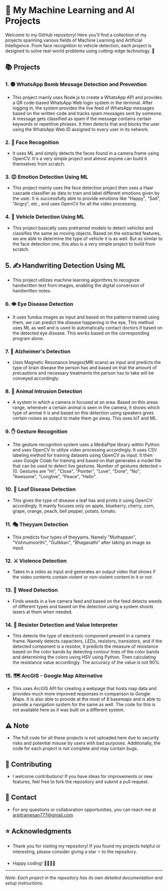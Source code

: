 # 🚀 My Machine Learning and AI Projects

Welcome to my GitHub repository! Here you'll find a collection of my projects spanning various fields of Machine Learning and Artificial Intelligence. From face recognition to vehicle detection, each project is designed to solve real-world problems using cutting-edge technology. 🌟

## 📚 Projects

### 1. 🟢 WhatsApp Bomb Message Detection and Prevention
- This project mainly uses Node.js to create a WhatsApp API and provides a QR code-based WhatsApp Web login system in the terminal. After logging in, the system provides the live feed of WhatsApp messages based on the written code and tracks spam messages sent by someone. A message gets classified as spam if the message contains certain keywords or repetitive phrases. It then detects that and blocks the user using the WhatsApp Web ID assigned to every user in its network.

### 2. 👤 Face Recognition
- It uses ML and simply detects the faces found in a camera frame using OpenCV. It's a very simple project and almost anyone can build it themselves from scratch.

### 3. 😊 Emotion Detection Using ML
- This project mainly uses the face detection project then uses a Haar cascade classifier as data to train and label different emotions given by the user. It is successfully able to provide emotions like "Happy", "Sad", "Angry", etc., and uses OpenCV for all the video processing.

### 4. 🚗 Vehicle Detection Using ML
- This project basically uses pretrained models to detect vehicles and classifies the same as moving objects. Based on the extracted features, we are able to determine the type of vehicle it is as well. But as similar to the face detection one, this also is a very simple project to build from scratch.

## 5. ✍️ Handwriting Detection Using ML
- This project utilizes machine learning algorithms to recognize handwritten text from images, enabling the digital conversion of handwritten notes.

### 6. 👁️ Eye Disease Detection
- It uses fundus images as input and based on the patterns trained using them, we can predict the disease happening in the eye. This method uses ML as well and is used to automatically contact doctors if based on the detected eye disease. This works based on the corresponding program alone.

### 7. 🧠 Alzheimer's Detection
- Uses Magnetic Resonance Images(MRI scans) as input and predicts the type of brain disease the person has and based on that the amount of precautions and necessary treatments the person has to take will be conveyed accordingly.

### 8. 🐾 Animal Intrusion Detection
- A system in which a camera is focused at an area. Based on this areas range, whenever a certain animal is seen in the camera, it shows which type of animal it is and based on this detection using speakers gives certain noises as output to make them go away. This uses IoT and ML.

### 9. ✋ Gesture Recognition
- The gesture recognition system uses a MediaPipe library within Python and uses OpenCV to utilize video processing accordingly. It uses CSV labeling method for training datasets using OpenCV as input. It then uses Google Colab for training and based on that generates a model file that can be used to detect live gestures. Number of gestures detected = 10. Gestures are "Hi", "Close", "Pointer", "Love", "Done", "No", "Awesome", "Longlive", "Peace", "Hello".

### 10. 🍃 Leaf Disease Detection
- This gives the type of disease a leaf has and prints it using OpenCV accordingly. It mainly focuses only on apple, blueberry, cherry, corn, grape, orange, peach, bell pepper, potato, tomato.

### 11. 🎭 Theyyam Detection
- This predicts four types of theyyams. Namely "Muthappan", "Vishnumoorthi", "Gulikkan", "Bhagavathi" after taking an image as input.

### 12. ⚔️ Violence Detection
- Takes in a video as input and generates an output video that shows if the video contents contain violent or non-violent content in it or not.

### 13. 🌿 Weed Detection
- Finds weeds in a live camera feed and based on the feed detects weeds of different types and based on the detection using a system shoots lasers at them when needed.

### 14. 🔬 Resistor Detection and Value Interpreter
- This detects the type of electronic component present in a camera frame. Namely detects capacitors, LEDs, resistors, transistors, and if the detected component is a resistor, it predicts the measure of resistance based on the color bands by detecting contour lines of the color bands and determining the colors using HSV using Python. Then calculating the resistance value accordingly. The accuracy of the value is not 90%.

### 15. 🗺️ ArcGIS - Google Map Alternative
- This uses ArcGIS API for creating a webpage that hosts map data and provides much more improved responses in comparison to Google Maps. It is also able to provide at the most of 8 basemaps and is able to provide a navigation system for the same as well. The code for this is not available here as it was built on a different system.

## ⚠️ Note
- The full code for all these projects is not uploaded here due to security risks and potential misuse by users with bad purposes. Additionally, the code for each project is not complete and may contain bugs.

## 🤝 Contributing

- I welcome contributions! If you have ideas for improvements or new features, feel free to fork the repository and submit a pull request.

## 📧 Contact

- For any questions or collaboration opportunities, you can reach me at [arpitramesan777@gmail.com](mailto:arpitramesan777@gmail.com).

## ⭐ Acknowledgments

- Thank you for visiting my repository! If you found my projects helpful or interesting, please consider giving a star ⭐ to the repository.

- Happy coding! 👨‍💻👩‍💻

---

*Note: Each project in the repository has its own detailed documentation and setup instructions.*
